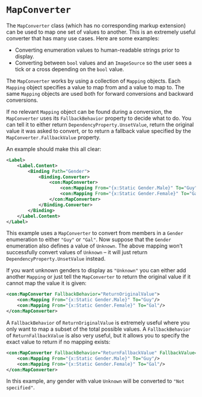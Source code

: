 # `MapConverter`

The `MapConverter` class (which has no corresponding markup extension) can be used to map one set of values to another. This is an extremely useful converter that has many use cases. Here are some examples: 

* Converting enumeration values to human-readable strings prior to display. 
* Converting between `bool` values and an `ImageSource` so the user sees a tick or a cross depending on the `bool` value. 

The `MapConverter` works by using a collection of `Mapping` objects. Each `Mapping` object specifies a value to map from and a value to map to. The same `Mapping` objects are used both for forward conversions and backward conversions. 

If no relevant `Mapping` object can be found during a conversion, the `MapConverter` uses its `FallbackBehavior` property to decide what to do. You can tell it to either return `DependencyProperty.UnsetValue`, return the original value it was asked to convert, or to return a fallback value specified by the `MapConverter.FallbackValue` property. 

An example should make this all clear: 

```XML
<Label> 
    <Label.Content> 
        <Binding Path="Gender"> 
            <Binding.Converter> 
                <con:MapConverter> 
                    <con:Mapping From="{x:Static Gender.Male}" To="Guy"/> 
                    <con:Mapping From="{x:Static Gender.Female}" To="Gal"/> 
                </con:MapConverter> 
            </Binding.Converter> 
        </Binding> 
    </Label.Content> 
</Label>
```

This example uses a `MapConverter` to convert from members in a `Gender` enumeration to either `"Guy"` or `"Gal"`. Now suppose that the `Gender` enumeration also defines a value of `Unknown`. The above mapping won’t successfully convert values of `Unknown` – it will just return `DependencyProperty.UnsetValue` instead. 

If you want unknown genders to display as `"Unknown"` you can either add another `Mapping` or just tell the `MapConverter` to return the original value if it cannot map the value it is given: 

```XML
<con:MapConverter FallbackBehavior="ReturnOriginalValue"> 
    <con:Mapping From="{x:Static Gender.Male}" To="Guy"/> 
    <con:Mapping From="{x:Static Gender.Female}" To="Gal"/> 
</con:MapConverter>
```

A `FallbackBehavior` of `ReturnOriginalValue` is extremely useful where you only want to map a subset of the total possible values.  A `FallbackBehavior` of `ReturnFallbackValue` is also very useful, but it allows you to specify the exact value to return if no mapping exists: 

```XML
<con:MapConverter FallbackBehavior="ReturnFallbackValue" FallbackValue="Not specified"> 
    <con:Mapping From="{x:Static Gender.Male}" To="Guy"/> 
    <con:Mapping From="{x:Static Gender.Female}" To="Gal"/> 
</con:MapConverter>
```

In this example, any gender with value `Unknown` will be converted to `"Not specified"`.